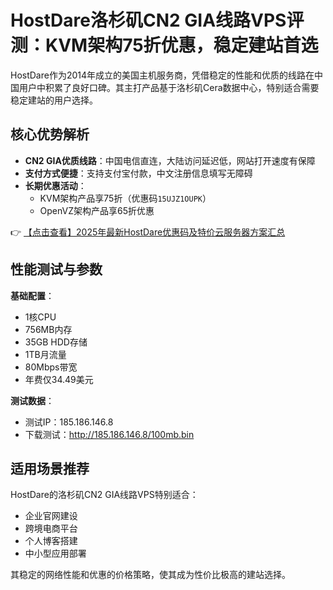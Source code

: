 # HostDare洛杉矶CN2 GIA线路VPS评测：KVM架构75折优惠，稳定建站首选

HostDare作为2014年成立的美国主机服务商，凭借稳定的性能和优质的线路在中国用户中积累了良好口碑。其主打产品基于洛杉矶Cera数据中心，特别适合需要稳定建站的用户选择。

## 核心优势解析

- **CN2 GIA优质线路**：中国电信直连，大陆访问延迟低，网站打开速度有保障
- **支付方式便捷**：支持支付宝付款，中文注册信息填写无障碍
- **长期优惠活动**：
  - KVM架构产品享75折（优惠码`15UJZ1OUPK`）
  - OpenVZ架构产品享65折优惠

👉 [【点击查看】2025年最新HostDare优惠码及特价云服务器方案汇总](https://bit.ly/hostdare)

## 性能测试与参数

**基础配置**：
- 1核CPU
- 756MB内存
- 35GB HDD存储
- 1TB月流量
- 80Mbps带宽
- 年费仅34.49美元

**测试数据**：
- 测试IP：185.186.146.8
- 下载测试：http://185.186.146.8/100mb.bin

## 适用场景推荐

HostDare的洛杉矶CN2 GIA线路VPS特别适合：
- 企业官网建设
- 跨境电商平台
- 个人博客搭建
- 中小型应用部署

其稳定的网络性能和优惠的价格策略，使其成为性价比极高的建站选择。